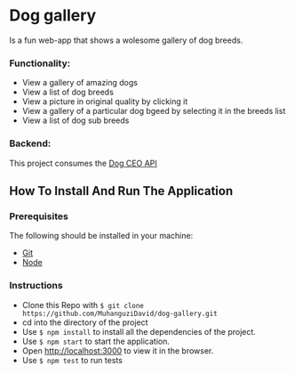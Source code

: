 # Dog gallery
Is a fun web-app that shows a wolesome gallery of dog breeds.

### Functionality:
- View a gallery of amazing dogs
- View a list of dog breeds
- View a picture in original quality by clicking it
- View a gallery of a particular dog bgeed by selecting it in the breeds list
- View a list of dog sub breeds

### Backend:

This project consumes the [Dog CEO API](https://dog.ceo/dog-api/documentation/)

## How To Install And Run The Application

### Prerequisites

The following should be installed in your machine:

- [Git](https://git-scm.com/downloads)
- [Node](https://nodejs.org/en/download)

### Instructions

- Clone this Repo with `$ git clone https://github.com/MuhanguziDavid/dog-gallery.git`
- cd into the directory of the project
- Use `$ npm install` to install all the dependencies of the project.
- Use `$ npm start` to start the application.
- Open [http://localhost:3000](http://localhost:3000) to view it in the browser.
- Use `$ npm test` to run tests
